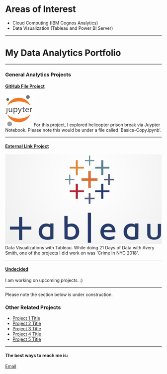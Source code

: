 # Areas of Interest

- Cloud Computing (IBM Cognos Analytics)
- Data Visualization (Tableau and Power BI Server)

---

# My Data Analytics Portfolio

---

### General Analytics Projects

#### [GitHub File Project](https://github.com/jamesjaixp/jamesleung1.github.io/tree/master/files)
[<img src="main-logo.svg"/>](https://github.com/jamesjaixp/jamesleung1.github.io/tree/master/files)
For this project, I explored helicopter prison break via Juypter Notebook. Please note this would be under a file called 'Basics-Copy.ipynb'.

---
#### [External Link Project](https://public.tableau.com/app/profile/james6596)
[<img src="LOGO-TABLEAU-Benchmark.png"/>](https://public.tableau.com/app/profile/james6596)
Data Visualizations with Tableau. While doing 21 Days of Data with Avery Smith, one of the projects I did work on was 'Crime In NYC 2018'.

---

#### [Undecided](/sample_project)
I am working on upcoming projects. :)

---

Please note the section below is under construction.

### Other Related Projects

- [Project 1 Title](http://example.com/)
- [Project 2 Title](http://example.com/)
- [Project 3 Title](http://example.com/)
- [Project 4 Title](http://example.com/)
- [Project 5 Title](http://example.com/)

---

#### The best ways to reach me is:

<a href="mailto:james.leung8688@gmail.com">Email</a> 

